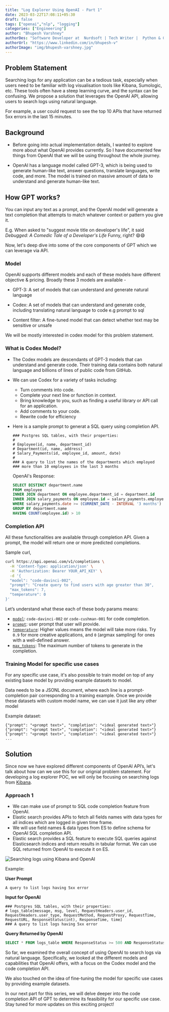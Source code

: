 ```yaml
---
title: "Log Explorer Using OpenAI - Part 1"
date: 2023-03-22T17:08:11+05:30
draft: false
tags: ["openai","nlp", "logging"]
categories: ["Engineering"]
author: "Bhupesh Varshney"
authorDes: "Software Developer at  Nurdsoft | Tech Writer |  Python & Golang"
authorUrl: "https://www.linkedin.com/in/bhupesh-v"
authorImage: "img/bhupesh-varshney.jpg"
---
```


## Problem Statement

Searching logs for any application can be a tedious task, especially when users need to be familiar with log visualisation tools like Kibana, Sumologic, etc. These tools often have a steep learning curve, and the syntax can be confusing. We propose a solution that leverages the OpenAI API, allowing users to search logs using natural language.

For example, a user could request to see the top 10 APIs that have returned 5xx errors in the last 15 minutes.

## Background

- Before going into actual implementation details, I wanted to explore more about what OpenAI provides currently. So I have documented few things from OpenAI that we will be using throughout the whole journey.

- OpenAI has a language model called GPT-3, which is being used to generate human-like text, answer questions, translate languages, write code, and more. The model is trained on massive amount of data to understand and generate human-like text.

## How GPT works?

You can input any text as a prompt, and the OpenAI model will generate a text completion that attempts to match whatever context or pattern you give it.

E.g. When asked to "suggest movie title on developer's life", it said _Debugged: A Comedic Tale of a Developer's Life_  Funny, right? 😄😄

Now, let's deep dive into some of the core components of GPT which we can leverage via API.

### Model

OpenAI supports different models and each of these models have different objective & pricing. Broadly these 3 models are available -

- GPT-3: A set of models that can understand and generate natural language

- Codex: A set of models that can understand and generate code, including translating natural language to code e.g prompt to sql

- Content filter: A fine-tuned model that can detect whether text may be sensitive or unsafe

We will be mostly interested in codex model for this problem statement.


### What is Codex Model?

- The Codex models are descendants of GPT-3 models that can understand and generate code. Their training data contains both natural language and billions of lines of public code from GitHub.

- We can use Codex for a variety of tasks including:

  - Turn comments into code.
  - Complete your next line or function in context.
  - Bring knowledge to you, such as finding a useful library or API call for an application.
  - Add comments to your code.
  - Rewrite code for efficiency
- Here is a sample prompt to generat a SQL query using completion API.

  ```
  ### Postgres SQL tables, with their properties:
  #
  # Employee(id, name, department_id)
  # Department(id, name, address)
  # Salary_Payments(id, employee_id, amount, date)
  #
  ### A query to list the names of the departments which employed 
  ### more than 10 employees in the last 3 months
  ```

  OpenAI's Response:

  ```sql
  SELECT DISTINCT department.name
  FROM employee
  INNER JOIN department ON employee.department_id = department.id
  INNER JOIN salary_payments ON employee.id = salary_payments.employee_id
  WHERE salary_payments.date >= (CURRENT_DATE - INTERVAL '3 months')
  GROUP BY department.name
  HAVING COUNT(employee.id) > 10
  ```

### Completion API

All these functionalities are available through completion API. Given a prompt, the model will return one or more predicted completions.

Sample curl,

```bash
curl https://api.openai.com/v1/completions \
  -H 'Content-Type: application/json' \
  -H 'Authorization: Bearer YOUR_API_KEY' \
  -d '{
  "model": "code-davinci-002",
  "prompt": "Create query to find users with age greater than 30",
  "max_tokens": 7,
  "temperature": 0
}'
```

Let’s understand what these each of these body params means:

- [`model`](https://platform.openai.com/docs/api-reference/completions/create#completions/create-model): `code-davinci-002` or `code-cushman-001` for code completion.
- [`prompt`](https://platform.openai.com/docs/api-reference/completions/create#completions/create-prompt): user prompt that user will provide.
- [`temperature`](https://platform.openai.com/docs/api-reference/completions/create#completions/create-temperature): Higher values means the model will take more risks. Try `0.9` for more creative applications, and `0` (argmax sampling) for ones with a well-defined answer.
- [`max_tokens`](https://platform.openai.com/docs/api-reference/completions/create#completions/create-max_tokens): The maximum number of tokens to generate in the completion.

### Training Model for specific use cases

For any specific use case, it's also possible to train model on top of any existing base model by providing example datasets to model.

Data needs to be a JSONL document, where each line is a prompt-completion pair corresponding to a training example. Once we provide these datasets with custom model name, we can use it just like any other model

Example dataset:

```
{"prompt": "<prompt text>", "completion": "<ideal generated text>"}
{"prompt": "<prompt text>", "completion": "<ideal generated text>"}
{"prompt": "<prompt text>", "completion": "<ideal generated text>"}
...
```

## Solution

Since now we have explored different components of OpenAI API’s, let's talk about how can we use this for our orignial problem statement. For developing a log explorer POC, we will only be focusing on searching logs from [Kibana](https://www.elastic.co/kibana/).

### Approach 1

- We can make use of prompt to SQL code completion feature from OpenAI.
- Elastic search provides APIs to fetch all fields names with data types for all indices which are logged in given time frame.
- We will use field names & data types from ES to define schema for OpenAI SQL completion API.
- Elastic search provides a SQL feature to execute SQL queries against Elasticsearch indices and return results in tabular format. We can use SQL returned from OpenAI to execute it on ES.

![Searching logs using Kibana and OpenAI](img/log-explorer-using-openai.png)

Example:

**User Prompt**

  ```
  A query to list logs having 5xx error
  ```

**Input for OpenAI**

  ```
  ### Postgres SQL tables, with their properties:
  # logs_table[message, msg, level, RequestHeaders.user_id, RequestHeaders.user_type, RequestMethod, RequestProxy, RequestTime, RequestURL, ResponseStatus(int), ResponseTime, time]
  ### A query to list logs having 5xx error
  ```

**Query Returned by OpenAI**

```sql
SELECT * FROM logs_table WHERE ResponseStatus >= 500 AND ResponseStatus < 600
```

So far, we examined the overall concept of using OpenAI to search logs via natural language. Specifically, we looked at the different models and capabilities that OpenAI offers, with a focus on the Codex model and the code completion API.

We also touched on the idea of fine-tuning the model for specific use cases by providing example datasets.

In our next part for this series, we will delve deeper into the code completion API of GPT to determine its feasibility for our specific use case. Stay tuned for more updates on this exciting project!

